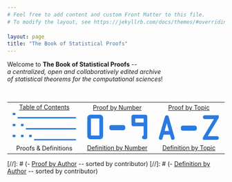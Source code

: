 ```yaml
---
# Feel free to add content and custom Front Matter to this file.
# To modify the layout, see https://jekyllrb.com/docs/themes/#overriding-theme-defaults

layout: page
title: "The Book of Statistical Proofs"
---
```



Welcome to **The Book of Statistical Proofs** -- <br>
*a centralized, open and collaboratively edited archive <br>
of statistical theorems for the computational sciences*! <br>

<br>
<table style="border:none">
  <tr>
    <td style="text-align:center">
	  <a href="/I/Table_of_Contents.html">Table of Contents</a> <br>
	  <img src="Index1.png"> <br>
	  Proofs & Definitions
	</td>
    <td style="text-align:center">
	  <a href="/I/Proof_by_Number.html">Proof by Number</a> <br>
	  <img src="Index2.png"> <br>
	  <a href="/I/Definition_by_Number.html">Definition by Number</a>
	</td>
    <td style="text-align:center">
	  <a href="/I/Proof_by_Topic.html">Proof by Topic</a> <br>
	  <img src="Index3.png"> <br>
	  <a href="/I/Definition_by_Topic.html">Definition by Topic</a>
	</td>
  </tr>
</table>

[//]: # (- [Proof by Author](I/Proof_by_Author.md) -- sorted by contributor)
[//]: # (- [Definition by Author](I/Definition_by_Author.md) -- sorted by contributor)